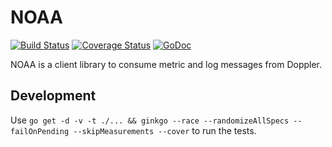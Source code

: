 NOAA
====

[![Build Status](https://travis-ci.org/cloudfoundry/noaa.svg?branch=master)](https://travis-ci.org/cloudfoundry/noaa)
[![Coverage Status](https://coveralls.io/repos/cloudfoundry/noaa/badge.png)](https://coveralls.io/r/cloudfoundry/noaa)
[![GoDoc](https://godoc.org/github.com/cloudfoundry/noaa?status.png)](https://godoc.org/github.com/cloudfoundry/noaa)

NOAA is a client library to consume metric and log messages from Doppler.


Development
-----------------

Use `go get -d -v -t ./... && ginkgo --race --randomizeAllSpecs --failOnPending --skipMeasurements --cover` to
run the tests.
